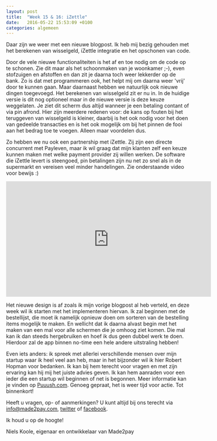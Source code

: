```yaml
---
layout: post
title:  "Week 15 & 16: iZettle"
date:   2016-05-22 15:53:09 +0100
categories: algemeen
---
```

Daar zijn we weer met een nieuwe blogpost. Ik heb mij bezig gehouden met het berekenen van wisselgeld, iZettle integratie en het opschonen van code.

Door de vele nieuwe functionaliteiten is het af en toe nodig om de code op te schonen. Zie dit maar als het schoonmaken van je woonkamer ;-), even stofzuigen en afstoffen en dan zit je daarna toch weer lekkerder op de bank.
Zo is dat met programmeren ook, het helpt mij om daarna weer 'vrij' door te kunnen gaan. Maar daarnaast hebben we natuurlijk ook nieuwe dingen toegevoegd. Het berekenen van wisselgeld zit er nu in. In de huidige versie is dit nog optioneel maar in de nieuwe versie is deze keuze weggelaten. Je ziet dit scherm dus altijd wanneer je een betaling contant of via pin afrond. Hier zijn meerdere redenen voor: de kans op fouten bij het teruggeven van wisselgeld is kleiner, daarbij is het ook nodig voor het doen van gedeelde transacties en is het ook mogelijk om bij het pinnen de fooi aan het bedrag toe te voegen. Alleen maar voordelen dus.

Zo hebben we nu ook een partnership met iZettle. Zij zijn een directe concurrent met Payleven, maar ik wil graag dat mijn klanten zelf een keuze kunnen maken met welke payment provider zij willen werken. De software die iZettle levert is steengoed, pin betalingen zijn nu net zo snel als in de supermarkt en vereisen veel minder handelingen. Zie onderstaande video voor bewijs :)

<iframe width="560" height="315" src="https://www.youtube.com/embed/Ts46oPF-24k" frameborder="0" allowfullscreen></iframe>

Het nieuwe design is af zoals ik mijn vorige blogpost al heb verteld, en deze week wil ik starten met het implementeren hiervan. Ik zal beginnen met de bestellijst, die moet ik namelijk opnieuw doen om sorteren van de bestelling items mogelijk te maken. En wellicht dat ik daarna alvast begin met het maken van een mal voor alle schermen die je omhoog ziet komen. Die mal kan ik dan steeds hergebruiken en hoef ik dus geen dubbel werk te doen. Hierdoor zal de app binnen no-time een hele andere uitstraling hebben!

Even iets anders: ik spreek met allerlei verschillende mensen over mijn startup waar ik heel veel aan heb, maar in het bijzonder wil ik hier Robert Hopman voor bedanken. Ik kan bij hem terecht voor vragen en met zijn ervaring kan hij mij het juiste advies geven. Ik kan hem aanraden voor een ieder die een startup wil beginnen of net is begonnen. Meer informatie kan je vinden op [Puuush.com](http://www.puuush.com "Puuush").
Genoeg gepraat, het is weer tijd voor actie. Tot binnenkort!


Heeft u vragen, op- of aanmerkingen? U kunt altijd bij ons terecht via [info@made2pay.com](mailto:info@made2pay.com "email"), [twitter](https://twitter.com/made2pay "@made2pay") of [facebook](https://www.facebook.com/made2pay "Made2pay").

Ik houd u op de hoogte!

Niels Koole, eigenaar en ontwikkelaar van Made2pay
